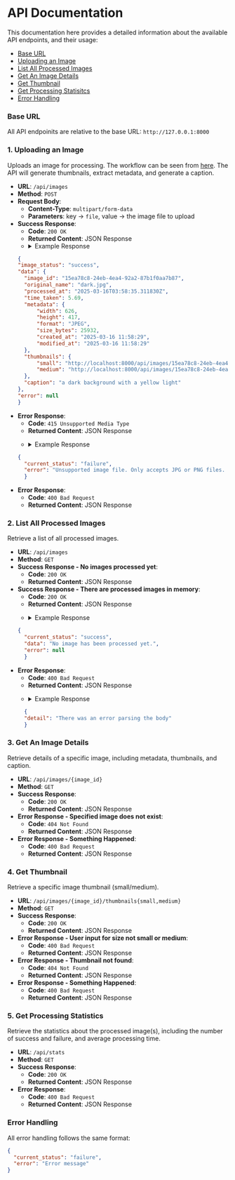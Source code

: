 # API Documentation
This documentation here provides a detailed information about the available API endpoints, and their usage:
- [Base URL](#base-url)
- [Uploading an Image](#1-uploading-an-image)
- [List All Processed Images](#2-list-all-processed-images)
- [Get An Image Details](#3-get-an-image-details)
- [Get Thumbnail](#4-get-thumbnail)
- [Get Processing Statisitcs](#5-get-processing-statistics)
- [Error Handling](#error-handling)

### Base URL
All API endpoinits are relative to the base URL: `http://127.0.0.1:8000`

### 1. Uploading an Image
Uploads an image for processing. The workflow can be seen from [here](#process-flow). The API will generate thumbnails, extract metadata, and generate a caption.
- **URL**: `/api/images`
- **Method**: `POST`
- **Request Body**:
  - **Content-Type**: `multipart/form-data`
  - **Parameters**: key -> `file`, value -> the image file to upload
- **Success Response**:
  - **Code**: `200 OK`
  - **Returned Content**: JSON Response
  - <details><summary>Example Response</summary>
  ```json
  {
  "image_status": "success",
  "data": {
    "image_id": "15ea78c8-24eb-4ea4-92a2-87b1f0aa7b87",
    "original_name": "dark.jpg",
    "processed_at": "2025-03-16T03:58:35.311830Z",
    "time_taken": 5.69,
    "metadata": {
        "width": 626,
        "height": 417,
        "format": "JPEG",
        "size_bytes": 25932,
        "created_at": "2025-03-16 11:58:29",
        "modified_at": "2025-03-16 11:58:29"
    },
    "thumbnails": {
        "small": "http://localhost:8000/api/images/15ea78c8-24eb-4ea4-92a2-87b1f0aa7b87/thumbnails/small",
        "medium": "http://localhost:8000/api/images/15ea78c8-24eb-4ea4-92a2-87b1f0aa7b87/thumbnails/medium"
    },
    "caption": "a dark background with a yellow light"
  },
  "error": null
  }
  ```
  </details>
- **Error Response**:
  - **Code**: `415 Unsupported Media Type`
  - **Returned Content**: JSON Response
  - <p><details><summary>Example Response</summary>
  ```json
  {
    "current_status": "failure",
    "error": "Unsupported image file. Only accepts JPG or PNG files. Please try again."
    }
  ```
    </details></p>
- **Error Response**:
  - **Code**: `400 Bad Request`
  - **Returned Content**: JSON Response

### 2. List All Processed Images
Retrieve a list of all processed images.
- **URL**: `/api/images`
- **Method**: `GET`
- **Success Response - No images processed yet**:
  - **Code**: `200 OK`
  - **Returned Content**: JSON Response
- **Success Response - There are processed images in memory**:
  - **Code**: `200 OK`
  - **Returned Content**: JSON Response
  - <p><details><summary>Example Response</summary>
  ```json
  {
    "current_status": "success",
    "data": "No image has been processed yet.",
    "error": null
    }
  ```
  </details></p>
- **Error Response**:
  - **Code**: `400 Bad Request`
  - **Returned Content**: JSON Response
  - <p><details><summary>Example Response</summary>
  ```json
    {
    "detail": "There was an error parsing the body"
    }
  ```
    </details></p>

### 3. Get An Image Details
Retrieve details of a specific image, including metadata, thumbnails, and caption.
- **URL**: `/api/images/{image_id}`
- **Method**: `GET`
- **Success Response**:
  - **Code**: `200 OK`
  - **Returned Content**: JSON Response
- **Error Response - Specified image does not exist**:
  - **Code**: `404 Not Found`
  - **Returned Content**: JSON Response
- **Error Response - Something Happened**:
  - **Code**: `400 Bad Request`
  - **Returned Content**: JSON Response

### 4. Get Thumbnail
Retrieve a specific image thumbnail (small/medium).
- **URL**: `/api/images/{image_id}/thumbnails{small,medium}`
- **Method**: `GET`
- **Success Response**:
  - **Code**: `200 OK`
  - **Returned Content**: JSON Response
- **Error Response - User input for size not small or medium**:
  - **Code**: `400 Bad Request`
  - **Returned Content**: JSON Response
- **Error Response - Thumbnail not found**:
  - **Code**: `404 Not Found`
  - **Returned Content**: JSON Response
- **Error Response - Something Happened**:
  - **Code**: `400 Bad Request`
  - **Returned Content**: JSON Response

### 5. Get Processing Statistics
Retrieve the statistics about the processed image(s), including the number of success and failure, and average processing time.
- **URL**: `/api/stats`
- **Method**: `GET`
- **Success Response**:
  - **Code**: `200 OK`
  - **Returned Content**: JSON Response
- **Error Response**:
  - **Code**: `400 Bad Request`
  - **Returned Content**: JSON Response

### Error Handling
All error handling follows the same format:
```json
{
  "current_status": "failure",
  "error": "Error message"
}
```
